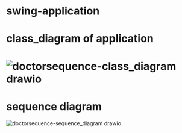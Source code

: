 # swing-application
# class_diagram of application 
# ![doctorsequence-class_diagram drawio](https://user-images.githubusercontent.com/119655276/205239797-52ee3aae-00ac-479e-be4b-accf97b7f7b7.png)
# sequence diagram
![doctorsequence-sequence_diagram drawio](https://user-images.githubusercontent.com/119655276/205239915-09ed3979-3326-46fd-a6d4-bda7f817df1f.png)
